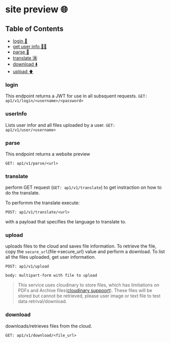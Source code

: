 # site preview :globe_with_meridians:

## Table of Contents

- [login :closed_lock_with_key:](#login)
- [get user info :man_technologist:](#userInfo)
- [parse :eyes:](#parse)
- [translate :u6e80:](#translate)
- [download :arrow_down:](#download)
- [upload :arrow_up:](#upload)

### login
This endpoint returns a JWT for use in all subsquent requests.
```GET: ap1/v1/login/<username>/<password>```

### userInfo
Lists user infor and all files uploaded by a user.
```GET: ap1/v1/user/<username>```

### parse
This endpoint returns a website preview
```
GET: ap1/v1/parse/<url>
```

### translate
perform GET request (`GET: ap1/v1/translate`) to get instraction on how to do the translate.

To performm the translate execute:
```
POST: ap1/v1/translate/<url>
``` 
with a payload that specifies the language to translate to.

### upload
uploads files to the cloud and saves file information. To retrieve the file, copy the `secure_url`(file->secure_url) value and perform a download. To list all the files uploaded, get user information.
```
POST: ap1/v1/upload

body: multipart-form with file to upload
```

> This service uses cloudinary to store files, which has limitations on PDFs and Archive files([cloudinary suppoort](https://support.cloudinary.com/hc/en-us/community/posts/360008128779-404-error-when-viewing-pdf-file)). These files will be stored but cannot be retrieved, please user image or text file to test data retrival/download. 

### download
downloads/retrieves files from the cloud.
```
GET: ap1/v1/download/<file_url>
```
